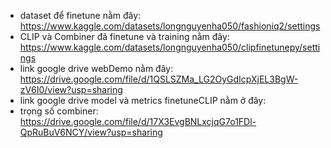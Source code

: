 - dataset để finetune nằm đây: https://www.kaggle.com/datasets/longnguyenha050/fashioniq2/settings
- CLIP và Combiner đã finetune và training nằm đây: https://www.kaggle.com/datasets/longnguyenha050/clipfinetunepy/settings
- link google drive webDemo nằm đây: https://drive.google.com/file/d/1QSLSZMa_LG2OyGdIcpXjEL3BgW-zV6I0/view?usp=sharing
- link google drive model và metrics finetuneCLIP nằm ở đây: 
- trọng số combiner: https://drive.google.com/file/d/17X3EvgBNLxcjqG7o1FDl-QpRuBuV6NCY/view?usp=sharing
